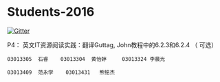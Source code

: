 
  
# Students-2016

[![Gitter](https://badges.gitter.im/Py03013052/Students2016.svg)](https://gitter.im/Py03013052/Students2016?utm_source=badge&utm_medium=badge&utm_campaign=pr-badge)

P4：  英文IT资源阅读实践：翻译Guttag, John教程中的6.2.3和6.2.4  （ 可选）
  
	03013305  石睿    03013304  黄怡婷     03013324 李晨光
	
	03013409  范永学    03013431   熊铭杰